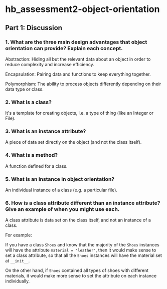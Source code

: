 # hb_assessment2-object-orientation

## Part 1: Discussion

### 1. What are the three main design advantages that object orientation can provide? Explain each concept.
Abstraction: Hiding all but the relevant data about an object in order to reduce complexity and increase efficiency.

Encapsulation: Pairing data and functions to keep everything together.

Polymorphism: The ability to process objects differently depending on their data type or class.
   
### 2. What is a class?
It's a template for creating objects, i.e. a type of thing (like an Integer or File).

### 3. What is an instance attribute?
A piece of data set directly on the object (and not the class itself).

### 4. What is a method?
A function defined for a class.

### 5. What is an instance in object orientation?
An individual instance of a class (e.g. a particular file).

### 6. How is a class attribute different than an instance attribute? Give an example of when you might use each.
A class attribute is data set on the class itself, and not an instance of a class. 

For example:

If you have a class `Shoes` and know that the majority of the `Shoes` instances will have the attribute `material = 'leather'`, then it would make sense to set a class attribute, so that all the `Shoes` instances will have the material set at `__init__`. 

On the other hand, if `Shoes` contained all types of shoes with different materials, it would make more sense to set the attribute on each instance individually.
